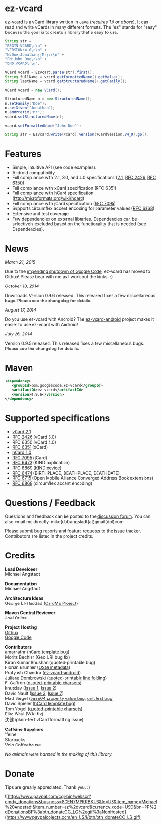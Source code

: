 # ez-vcard

ez-vcard is a vCard library written in Java (*requires 1.5 or above*).  It can read and write vCards in many different formats.  The "ez" stands for "easy" because the goal is to create a library that's easy to use.

```java
String str =
"BEGIN:VCARD\r\n" +
"VERSION:4.0\r\n" +
"N:Doe;Jonathan;;Mr;\r\n" +
"FN:John Doe\r\n" +
"END:VCARD\r\n";

VCard vcard = Ezvcard.parse(str).first();
String fullName = vcard.getFormattedName().getValue();
String lastName = vcard.getStructuredName().getFamily();
```

```java
VCard vcard = new VCard();

StructuredName n = new StructuredName();
n.setFamily("Doe");
n.setGiven("Jonathan");
n.addPrefix("Mr");
vcard.setStructuredName(n);

vcard.setFormattedName("John Doe");

String str = Ezvcard.write(vcard).version(VCardVersion.V4_0).go();
```

# Features

 * Simple, intuitive API (see code examples).
 * Android compatibility
 * Full compliance with 2.1, 3.0, and 4.0 specifications ([2.1](http://www.imc.org/pdi/vcard-21.rtf), [RFC 2426](http://tools.ietf.org/html/rfc2426), [RFC 6350](http://tools.ietf.org/html/rfc6350))
 * Full compliance with xCard specification ([RFC 6351](http://tools.ietf.org/html/rfc6351))
 * Full compliance with hCard specification (http://microformats.org/wiki/hcard)
 * Full compliance with jCard specification ([RFC 7095](http://tools.ietf.org/html/rfc7095))
 * Supports circumflex accent encoding for parameter values ([RFC 6868](http://tools.ietf.org/html/rfc6868))
 * Extensive unit test coverage
 * Few dependencies on external libraries.  Dependencies can be selectively excluded based on the functionality that is needed (see Dependencies).

# News

*March 21, 2015*

Due to the [impending shutdown of Google Code](http://google-opensource.blogspot.com/2015/03/farewell-to-google-code.html), ez-vcard has moved to Github!  Please bear with me as I work out the kinks. :)

*October 13, 2014*

Downloads Version 0.9.6 released.  This released fixes a few miscellaneous bugs.  Please see the changelog for details.

*August 17, 2014*

Do you use ez-vcard with Android?  The [ez-vcard-android](http://github.com/mangstadt/ez-vcard-android) project makes it easier to use ez-vcard with Android!

*July 26, 2014*

Version 0.9.5 released.  This released fixes a few miscellaneous bugs.  Please see the changelog for details.

# Maven

```xml
<dependency>
   <groupId>com.googlecode.ez-vcard</groupId>
   <artifactId>ez-vcard</artifactId>
   <version>0.9.6</version>
</dependency>
```

# Supported specifications

  * [vCard 2.1](http://www.imc.org/pdi/vcard-21.rtf)
  * [RFC 2426](http://tools.ietf.org/html/rfc2426) (vCard 3.0)
  * [RFC 6350](http://tools.ietf.org/html/rfc6350) (vCard 4.0)
  * [RFC 6351](http://tools.ietf.org/html/rfc6351) (xCard)
  * [hCard 1.0](http://microformats.org/wiki/hcard)
  * [RFC 7095](http://tools.ietf.org/html/rfc7095) (jCard)
  * [RFC 6473](http://tools.ietf.org/html/rfc6473) (KIND:application)
  * [RFC 6869](http://tools.ietf.org/html/rfc6869) (KIND:device)
  * [RFC 6474](http://tools.ietf.org/html/rfc6474) (BIRTHPLACE, DEATHPLACE, DEATHDATE)
  * [RFC 6715](http://tools.ietf.org/html/rfc6715) (Open Mobile Alliance Converged Address Book extensions)
  * [RFC 6868](http://tools.ietf.org/html/rfc6868) (circumflex accent encoding)

# Questions / Feedback

Questions and feedback can be posted to the [discussion forum](http://groups.google.com/group/ez-vcard-discuss).  You can also email me directly: mike(dot)angstadt(at)gmail(dot)com

Please submit bug reports and feature requests to the [issue tracker](https://github.com/mangstadt/ez-vcard/issues).  Contributors are listed in the project credits.

# Credits

**Lead Developer**  
Michael Angstadt

**Documentation**  
Michael Angstadt

**Architecture Ideas**  
George El-Haddad ([CardMe Project](https://sourceforge.net/projects/cardme/))

**Maven Central Reviewer**  
Joel Orlina

**Project Hosting**  
[Github](https://github.com)  
[Google Code](https://code.google.com)

**Contributors**  
amarnathr ([hCard template bug](https://github.com/mangstadt/ez-vcard/issues/16))  
Moritz Bechler (Geo URI bug fix)  
Kiran Kumar Bhushan (quoted-printable bug)  
Florian Brunner ([OSGi metadata](https://github.com/mangstadt/ez-vcard/issues/11))  
Pratyush Chandra ([ez-vcard-android](http://github.com/mangstadt/ez-vcard-android))  
Juliane Dombrowski ([quoted-printable line folding](https://github.com/mangstadt/ez-vcard/issues/9))  
F. Gaffron ([quoted-printable charsets](https://github.com/mangstadt/ez-vcard/issues/12))  
knutolav ([Issue 1](https://github.com/mangstadt/ez-vcard/issues/1), [Issue 2](https://github.com/mangstadt/ez-vcard/issues/2))  
David Nault ([Issue 3](https://github.com/mangstadt/ez-vcard/issues/3), [Issue 7](https://github.com/mangstadt/ez-vcard/issues/7))  
Matt Siegel ([base64 property value bug](https://github.com/mangstadt/ez-vcard/issues/21), [unit test bug](https://github.com/mangstadt/ez-vcard/issues/22))  
David Spieler ([hCard template bug](https://github.com/mangstadt/ez-vcard/issues/19))  
Tom Vogel ([quoted-printable charsets](https://github.com/mangstadt/ez-vcard/issues/10))  
Eike Weyl (Wiki fix)  
沈健 (plain-text vCard formatting issue)

**Caffeine Suppliers**  
'feine  
Starbucks  
Volo Coffeehouse

_No animals were harmed in the making of this library._

# Donate

Tips are greatly appreciated.  Thank you. :)

![https://www.paypal.com/cgi-bin/webscr?cmd=_donations&business=8CEN7MPKRBKU6&lc=US&item_name=Michael%20Angstadt&item_number=ez%2dvcard&currency_code=USD&bn=PP%2dDonationsBF%3abtn_donateCC_LG%2egif%3aNonHosted](https://www.paypalobjects.com/en_US/i/btn/btn_donateCC_LG.gif)
